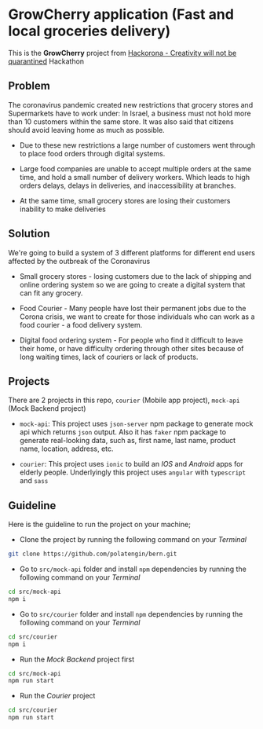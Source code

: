 # GrowCherry application (Fast and local groceries delivery)

This is the **GrowCherry** project from [Hackorona - Creativity will not be quarantined](https://hackorona.in.dev/) Hackathon

## Problem

The coronavirus pandemic created new restrictions that grocery stores and Supermarkets  have to work under: In Israel, a business must not hold more than 10 customers within the same store. It was also said that citizens should avoid leaving home as much as possible.

* Due to these new restrictions a large number of customers went through to place food orders through digital systems.

* Large food companies are unable to accept multiple orders at the same time, and hold a small number of delivery workers. Which leads to high orders delays, delays in deliveries, and inaccessibility at branches.

* At the same time, small grocery stores are losing their customers inability to make deliveries

## Solution

We're going to build a system of 3 different platforms for different end users affected by the outbreak of the Coronavirus

* Small grocery stores - losing customers due to the lack of shipping and online ordering system so we are going to create a digital system that can fit any grocery.

* Food Courier - Many people have lost their permanent jobs due to the Corona crisis, we want to create for those individuals who can work as a food courier - a food delivery system.

* Digital food ordering system - For people who find it difficult to leave their home, or have difficulty ordering through other sites because of long waiting times, lack of couriers or lack of products.

## Projects

There are 2 projects in this repo, `courier` (Mobile app project), `mock-api` (Mock Backend project)

* `mock-api`: This project uses `json-server` npm package to generate mock api which returns `json` output. Also it has `faker` npm package to generate real-looking data, such as, first name, last name, product name, location, address, etc.

* `courier`: This project uses `ionic` to build an _IOS_ and _Android_ apps for elderly people. Underlyingly this project uses `angular` with `typescript` and `sass`

## Guideline

Here is the guideline to run the project on your machine;

* Clone the project by running the following command on your _Terminal_

```bash
git clone https://github.com/polatengin/bern.git
```

* Go to `src/mock-api` folder and install `npm` dependencies by running the following command on your _Terminal_

```bash
cd src/mock-api
npm i
```

* Go to `src/courier` folder and install `npm` dependencies by running the following command on your _Terminal_

```bash
cd src/courier
npm i
```

* Run the _Mock Backend_ project first

```bash
cd src/mock-api
npm run start
```

* Run the _Courier_ project

```bash
cd src/courier
npm run start
```
